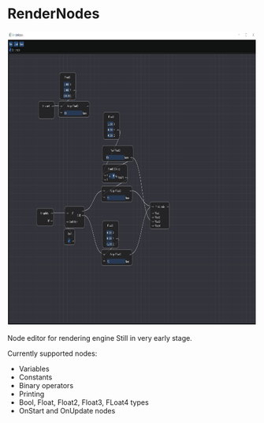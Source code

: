 # RenderNodes

<img src="Images/EditorScreenshot.png" width="1024" height="595">

Node editor for rendering engine
Still in very early stage.

Currently supported nodes:
- Variables
- Constants
- Binary operators
- Printing
- Bool, Float, Float2, Float3, FLoat4 types
- OnStart and OnUpdate nodes
